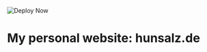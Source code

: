 ![Deploy Now](https://github.com/hunsalz/hunsalz.de/actions/workflows/deploy-now.yml/badge.svg?branch=gridsome)

# My personal website: hunsalz.de
